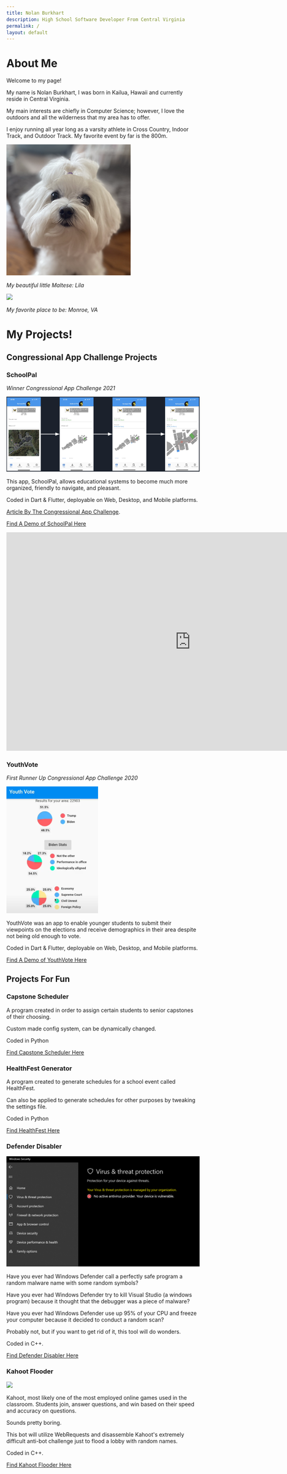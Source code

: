 ```yaml
---
title: Nolan Burkhart
description: High School Software Developer From Central Virginia
permalink: /
layout: default
---
```


<head>
  <link rel="shortcut icon" type="image/x-icon" href="./assets/favicon.ico?">
</head>


# About Me

Welcome to my page!

My name is Nolan Burkhart, I was born in Kailua, Hawaii and currently reside in Central Virginia.

My main interests are chiefly in Computer Science; however, I love the outdoors and all the wilderness that my area has to offer.

I enjoy running all year long as a varsity athlete in Cross Country, Indoor Track, and Outdoor Track. My favorite event by far is the 800m.

![](assets/avatar.png)

*My beautiful little Maltese: Lila*

![](assets/monroe.png)

*My favorite place to be: Monroe, VA*

# My Projects!

## Congressional App Challenge Projects

### SchoolPal

_Winner Congressional App Challenge 2021_

![](assets/schoolpal.png)

This app, SchoolPal, allows educational systems to become much more organized, friendly to navigate, and pleasant.

Coded in Dart & Flutter, deployable on Web, Desktop, and Mobile platforms.

[Article By The Congressional App Challenge](https://www.congressionalappchallenge.us/21-va05/).

[Find A Demo of SchoolPal Here](./schoolpal/)

<iframe src="https://docs.google.com/presentation/d/e/2PACX-1vTwvARllZpzQjkUwrOtCE5J0kc3PTyiWHB64P2V2-KxcXDp5nCSBnEJrVHd41QdfthF0Xu3D0LFfuZB/embed?start=false&loop=false&delayms=3000" frameborder="0" width="960" height="569" allowfullscreen="true" mozallowfullscreen="true" webkitallowfullscreen="true"></iframe>

### YouthVote

_First Runner Up Congressional App Challenge 2020_

![](assets/youthvote.png)

YouthVote was an app to enable younger students to submit their viewpoints on the elections and receive demographics in their area despite not being old enough to vote.

Coded in Dart & Flutter, deployable on Web, Desktop, and Mobile platforms.

[Find A Demo of YouthVote Here](https://youtu.be/uEWoq-CH4II)

## Projects For Fun

### Capstone Scheduler

A program created in order to assign certain students to senior capstones of their choosing.

Custom made config system, can be dynamically changed.

Coded in Python

[Find Capstone Scheduler Here](https://github.com/Nolan-Burkhart/CapstoneScheduler)

### HealthFest Generator

A program created to generate schedules for a school event called HealthFest.

Can also be applied to generate schedules for other purposes by tweaking the settings file.

Coded in Python

[Find HealthFest Here](https://github.com/Nolan-Burkhart/HealthFest-Generator)

### Defender Disabler

![](https://github.com/Nolan-Burkhart/defender-disabler/raw/master/media.PNG)

Have you ever had Windows Defender call a perfectly safe program a random malware name with some random symbols?

Have you ever had Windows Defender try to kill Visual Studio (a windows program) because it thought that the debugger was a piece of malware?

Have you ever had Windows Defender use up 95% of your CPU and freeze your computer because it decided to conduct a random scan?

Probably not, but if you want to get rid of it, this tool will do wonders.

Coded in C++.

[Find Defender Disabler Here](https://github.com/Nolan-Burkhart/defender-disabler)

### Kahoot Flooder

![](https://camo.githubusercontent.com/52f905242b9a737833225ae7b821664ac79676c2280b6e4049dcdca9cd4b69e4/68747470733a2f2f63646e2e646973636f72646170702e636f6d2f6174746163686d656e74732f3832383638353335323238313034373039312f3834323431333038313838373337353339302f436170747572652e504e47)

Kahoot, most likely one of the most employed online games used in the classroom. Students join, answer questions, and win based on their speed and accuracy on questions.

Sounds pretty boring.

This bot will utilize WebRequests and disassemble Kahoot's extremely difficult anti-bot challenge just to flood a lobby with random names.

Coded in C++.

[Find Kahoot Flooder Here](https://github.com/Nolan-Burkhart/kahoot-project)
